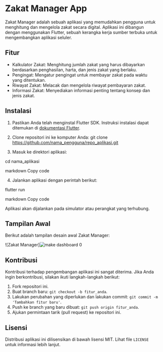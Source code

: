 # Zakat Manager App

Zakat Manager adalah sebuah aplikasi yang memudahkan pengguna untuk menghitung dan mengelola zakat secara digital. Aplikasi ini dibangun dengan menggunakan Flutter, sebuah kerangka kerja sumber terbuka untuk mengembangkan aplikasi seluler.

## Fitur

- Kalkulator Zakat: Menghitung jumlah zakat yang harus dibayarkan berdasarkan penghasilan, harta, dan jenis zakat yang berlaku.
- Pengingat: Mengatur pengingat untuk membayar zakat pada waktu yang ditentukan.
- Riwayat Zakat: Melacak dan mengelola riwayat pembayaran zakat.
- Informasi Zakat: Menyediakan informasi penting tentang konsep dan jenis zakat.

## Instalasi

1. Pastikan Anda telah menginstal Flutter SDK. Instruksi instalasi dapat ditemukan di [dokumentasi Flutter](https://flutter.dev/docs/get-started/install).

2. Clone repositori ini ke komputer Anda:
   git clone https://github.com/nama_pengguna/repo_aplikasi.git
3. Masuk ke direktori aplikasi:

cd nama_aplikasi

markdown
Copy code

4. Jalankan aplikasi dengan perintah berikut:

flutter run

markdown
Copy code

Aplikasi akan dijalankan pada simulator atau perangkat yang terhubung.

## Tampilan Awal

Berikut adalah tampilan desain awal Zakat Manager:

![Zakat Manager]![make dashboard  0](https://github.com/attoyibi/zakat-manager/assets/43211768/f18fb5e6-3c1b-450b-8fd2-67ea0126bbde)


## Kontribusi

Kontribusi terhadap pengembangan aplikasi ini sangat diterima. Jika Anda ingin berkontribusi, silakan ikuti langkah-langkah berikut:

1. Fork repositori ini.
2. Buat branch baru: `git checkout -b fitur_anda`.
3. Lakukan perubahan yang diperlukan dan lakukan commit: `git commit -m 'Tambahkan fitur baru'`.
4. Push ke branch yang baru dibuat: `git push origin fitur_anda`.
5. Ajukan permintaan tarik (pull request) ke repositori ini.

## Lisensi

Distribusi aplikasi ini dilisensikan di bawah lisensi MIT. Lihat file `LICENSE` untuk informasi lebih lanjut.
